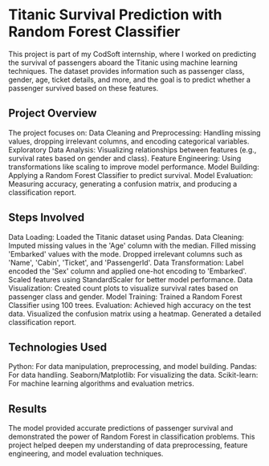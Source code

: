 # Titanic Survival Prediction with Random Forest Classifier
This project is part of my CodSoft internship, where I worked on predicting the survival of passengers aboard the Titanic using machine learning techniques. The dataset provides information such as passenger class, gender, age, ticket details, and more, and the goal is to predict whether a passenger survived based on these features.

## Project Overview
The project focuses on:
  Data Cleaning and Preprocessing: Handling missing values, dropping irrelevant columns, and encoding categorical variables.
  Exploratory Data Analysis: Visualizing relationships between features (e.g., survival rates based on gender and class).
  Feature Engineering: Using transformations like scaling to improve model performance.
  Model Building: Applying a Random Forest Classifier to predict survival.
  Model Evaluation: Measuring accuracy, generating a confusion matrix, and producing a classification report.

## Steps Involved
  Data Loading: Loaded the Titanic dataset using Pandas.
  Data Cleaning:
    Imputed missing values in the 'Age' column with the median.
    Filled missing 'Embarked' values with the mode.
    Dropped irrelevant columns such as 'Name', 'Cabin', 'Ticket', and 'PassengerId'.
  Data Transformation:
    Label encoded the 'Sex' column and applied one-hot encoding to 'Embarked'.
    Scaled features using StandardScaler for better model performance.
    Data Visualization: Created count plots to visualize survival rates based on passenger class and gender.
    Model Training: Trained a Random Forest Classifier using 100 trees.
  Evaluation:
    Achieved high accuracy on the test data.
    Visualized the confusion matrix using a heatmap.
    Generated a detailed classification report.

## Technologies Used
  Python: For data manipulation, preprocessing, and model building.
  Pandas: For data handling.
  Seaborn/Matplotlib: For visualizing the data.
  Scikit-learn: For machine learning algorithms and evaluation metrics.

## Results
  The model provided accurate predictions of passenger survival and demonstrated the power of Random Forest in classification problems. This project helped deepen my understanding of data preprocessing, feature engineering, and model evaluation techniques.
